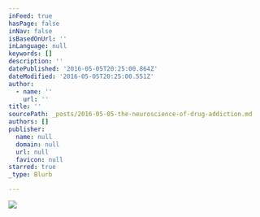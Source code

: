 ```yaml
---
inFeed: true
hasPage: false
inNav: false
isBasedOnUrl: ''
inLanguage: null
keywords: []
description: ''
datePublished: '2016-05-05T20:25:00.864Z'
dateModified: '2016-05-05T20:25:00.551Z'
author:
  - name: ''
    url: ''
title: ''
sourcePath: _posts/2016-05-05-the-neuroscience-of-drug-addiction.md
authors: []
publisher:
  name: null
  domain: null
  url: null
  favicon: null
starred: true
_type: Blurb

---
```

![](https://s3-us-west-2.amazonaws.com/the-grid-img/p/529ee9e6a1084a3d0035e7f970d0a4b73dc7392b.jpg)